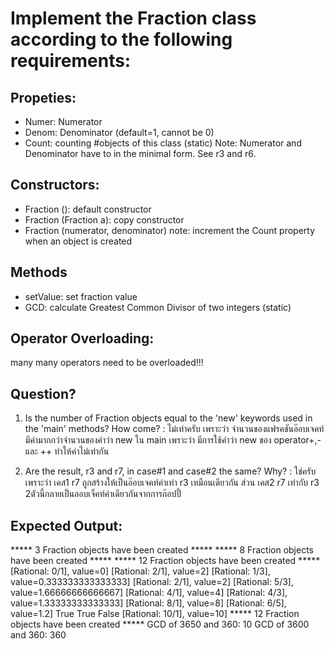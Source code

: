 ﻿# Implement the Fraction class according to the following requirements:

## Propeties:
- Numer: Numerator
- Denom: Denominator (default=1, cannot be 0)
- Count: counting #objects of this class (static)
Note: Numerator and Denominator have to in the minimal form.
      See r3 and r6.

## Constructors:
- Fraction (): default constructor
- Fraction (Fraction a): copy constructor
- Fraction (numerator, denominator)
note: increment the Count property when an object is created

## Methods
- setValue: set fraction value
- GCD: calculate Greatest Common Divisor of two integers (static)

## Operator Overloading:
many many operators need to be overloaded!!! 

## Question?
1. Is the number of Fraction objects equal to the 'new' keywords used
   in the 'main' methods? How come?
: ไม่เท่าครับ เพราะว่า จำนวนของแฟรคชันอ๊อบเจคท์ มีค่ามากกว่าจำนวนของคำว่า new ใน main เพราะว่า มีการใช้คำว่า new ของ operator+,- และ ++ ทำให้ค่าไม่เท่ากัน

2. Are the result, r3 and r7, in case#1 and case#2 the same? Why?
: ใช่ครับ เพราะว่า เคส1 r7 ถูกสร้างให้เป็นอ๊อบเจคท์ค่าเท่า r3 เหมือนเดียวกัน ส่วน เคส2 r7 เท่ากับ r3 2ตัวนี้กลายเป็นออบเจ็คท์ค่าเดียวกันจากการก๊อปปี้


## Expected Output:

***** 3 Fraction objects have been created *****
***** 8 Fraction objects have been created *****
***** 12 Fraction objects have been created *****
[Rational: 0/1], value=0]
[Rational: 2/1], value=2]
[Rational: 1/3], value=0.333333333333333]
[Rational: 2/1], value=2]
[Rational: 5/3], value=1.66666666666667]
[Rational: 4/1], value=4]
[Rational: 4/3], value=1.33333333333333]
[Rational: 8/1], value=8]
[Rational: 6/5], value=1.2]
True
True
False
[Rational: 10/1], value=10]
***** 12 Fraction objects have been created *****
GCD of 3650 and 360: 10
GCD of 3600 and 360: 360

